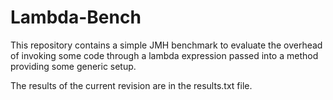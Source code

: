 # Lambda-Bench

This repository contains a simple JMH benchmark to evaluate the overhead of invoking some code through a
lambda expression passed into a method providing some generic setup.

The results of the current revision are in the results.txt file.
